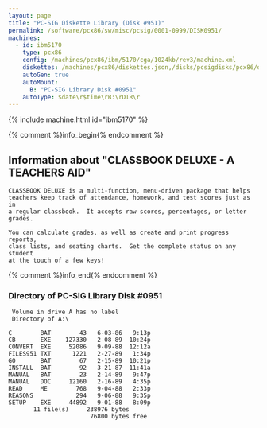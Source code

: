 ```yaml
---
layout: page
title: "PC-SIG Diskette Library (Disk #951)"
permalink: /software/pcx86/sw/misc/pcsig/0001-0999/DISK0951/
machines:
  - id: ibm5170
    type: pcx86
    config: /machines/pcx86/ibm/5170/cga/1024kb/rev3/machine.xml
    diskettes: /machines/pcx86/diskettes.json,/disks/pcsigdisks/pcx86/diskettes.json
    autoGen: true
    autoMount:
      B: "PC-SIG Library Disk #0951"
    autoType: $date\r$time\rB:\rDIR\r
---
```


{% include machine.html id="ibm5170" %}

{% comment %}info_begin{% endcomment %}

## Information about "CLASSBOOK DELUXE - A TEACHERS AID"

    CLASSBOOK DELUXE is a multi-function, menu-driven package that helps
    teachers keep track of attendance, homework, and test scores just as in
    a regular classbook.  It accepts raw scores, percentages, or letter
    grades.
    
    You can calculate grades, as well as create and print progress reports,
    class lists, and seating charts.  Get the complete status on any student
    at the touch of a few keys!
{% comment %}info_end{% endcomment %}


### Directory of PC-SIG Library Disk #0951

     Volume in drive A has no label
     Directory of A:\

    C        BAT        43   6-03-86   9:13p
    CB       EXE    127330   2-08-89  10:24p
    CONVERT  EXE     52086   9-09-88  12:12a
    FILES951 TXT      1221   2-27-89   1:34p
    GO       BAT        67   2-15-89  10:21p
    INSTALL  BAT        92   3-21-87  11:41a
    MANUAL   BAT        23   2-14-89   9:47p
    MANUAL   DOC     12160   2-16-89   4:35p
    READ     ME        768   9-04-88   2:33p
    REASONS            294   9-06-88   9:35p
    SETUP    EXE     44892   9-01-88   8:09p
           11 file(s)     238976 bytes
                           76800 bytes free
